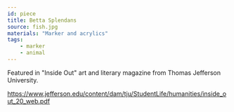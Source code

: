 ```yaml
---
id: piece
title: Betta Splendans
source: fish.jpg
materials: "Marker and acrylics"
tags: 
    - marker
    - animal
---
```

Featured in "Inside Out" art and literary magazine from Thomas Jefferson University.

<a href="https://www.jefferson.edu/content/dam/tju/StudentLife/humanities/inside_out_20_web.pdf">https://www.jefferson.edu/content/dam/tju/StudentLife/humanities/inside_out_20_web.pdf</a>
